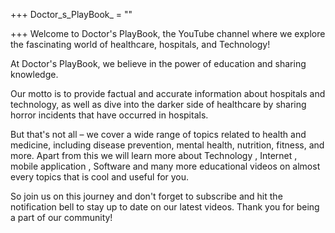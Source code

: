 +++
Doctor_s_PlayBook_ = ""

+++
Welcome to Doctor's PlayBook, the YouTube channel where we explore the fascinating world of healthcare, hospitals, and Technology!

At Doctor's PlayBook, we believe in the power of education and sharing knowledge. 

Our motto is to provide factual and accurate information about hospitals and technology, as well as dive into the darker side of healthcare by sharing horror incidents that have occurred in hospitals.

But that's not all – we cover a wide range of topics related to health and medicine, including disease prevention, mental health, nutrition, fitness, and more. Apart from this we will learn more about  Technology , Internet , mobile application , Software and many more educational videos  on almost every topics that is cool and useful for you. 

So join us on this journey and don't forget to subscribe and hit the notification bell to stay up to date on our latest videos. Thank you for being a part of our community!